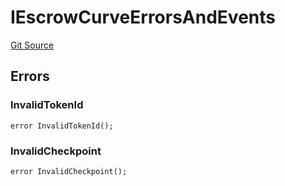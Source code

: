 # IEscrowCurveErrorsAndEvents
[Git Source](https://github.com/aragon/ve-governance/blob/d1db1e959d76056114cf52b0b8a3ff8311778151/src/escrow/increasing/interfaces/IEscrowCurveIncreasing.sol)


## Errors
### InvalidTokenId

```solidity
error InvalidTokenId();
```

### InvalidCheckpoint

```solidity
error InvalidCheckpoint();
```

